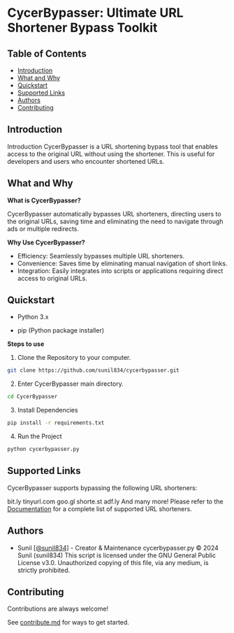 
# CycerBypasser: Ultimate URL Shortener Bypass Toolkit

## Table of Contents
- [Introduction](#introduction)
- [What and Why](#what-and-why)
- [Quickstart](#quickstart)
- [Supported Links](#supported-links)
- [Authors](#authors)
- [Contributing](#contributing)

## Introduction
Introduction
CycerBypasser is a URL shortening bypass tool that enables access to the original URL without using the shortener. This is useful for developers and users who encounter shortened URLs.

## What and Why

**What is CycerBypasser?**

CycerBypasser automatically bypasses URL shorteners, directing users to the original URLs, saving time and eliminating the need to navigate through ads or multiple redirects.

**Why Use CycerBypasser?**

- Efficiency: Seamlessly bypasses multiple URL shorteners.
- Convenience: Saves time by eliminating manual navigation of short links.
- Integration: Easily integrates into scripts or applications requiring direct access to original URLs.
## Quickstart

-  Python 3.x

- pip (Python package installer)

**Steps to use**

1. Clone the Repository to your computer.

```bash
git clone https://github.com/sunil834/cycerbypasser.git
```

2. Enter CycerBypasser main directory.

```bash
cd CycerBypasser
```

3. Install Dependencies
```bash
pip install -r requirements.txt
```

4. Run the Project
```bash
python cycerbypasser.py
```


## Supported Links

CycerBypasser supports bypassing the following URL shorteners:

bit.ly
tinyurl.com
goo.gl
shorte.st
adf.ly
And many more!
Please refer to the [Documentation](https://sunil834.github.io/CycerBypasser/Documentation.html) for a complete list of supported URL shorteners.

## Authors

- Sunil [[@sunil834]](https://github.com/sunil834) - Creator & Maintenance
 cycerbypasser.py
 © 2024 Sunil (sunil834)
 This script is licensed under the GNU General Public License v3.0.
 Unauthorized copying of this file, via any medium, is strictly prohibited.

## Contributing

Contributions are always welcome!

See [contribute.md](https://sunil834.github.io/CycerBypasser/contribute.html) for ways to get started.
